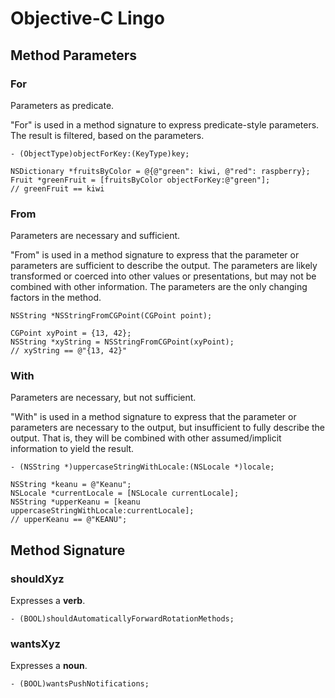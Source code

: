 # Objective-C Lingo

## Method Parameters

### For

Parameters as predicate.

"For" is used in a method signature to express predicate-style parameters. The result is filtered, based on the parameters.

```
- (ObjectType)objectForKey:(KeyType)key;

NSDictionary *fruitsByColor = @{@"green": kiwi, @"red": raspberry};
Fruit *greenFruit = [fruitsByColor objectForKey:@"green"];
// greenFruit == kiwi
```

### From

Parameters are necessary and sufficient.

"From" is used in a method signature to express that the parameter or parameters are sufficient to describe the output. The parameters are likely transformed or coerced into other values or presentations, but may not be combined with other information. The parameters are the only changing factors in the method.

```
NSString *NSStringFromCGPoint(CGPoint point);

CGPoint xyPoint = {13, 42};
NSString *xyString = NSStringFromCGPoint(xyPoint);
// xyString == @"{13, 42}"
```

### With

Parameters are necessary, but not sufficient.

"With" is used in a method signature to express that the parameter or parameters are necessary to the output, but insufficient to fully describe the output. That is, they will be combined with other assumed/implicit information to yield the result.

```
- (NSString *)uppercaseStringWithLocale:(NSLocale *)locale;

NSString *keanu = @"Keanu";
NSLocale *currentLocale = [NSLocale currentLocale];
NSString *upperKeanu = [keanu uppercaseStringWithLocale:currentLocale];
// upperKeanu == @"KEANU";
```

## Method Signature

### shouldXyz

Expresses a **verb**.

```
- (BOOL)shouldAutomaticallyForwardRotationMethods;
```

### wantsXyz

Expresses a **noun**.

```
- (BOOL)wantsPushNotifications;
```

